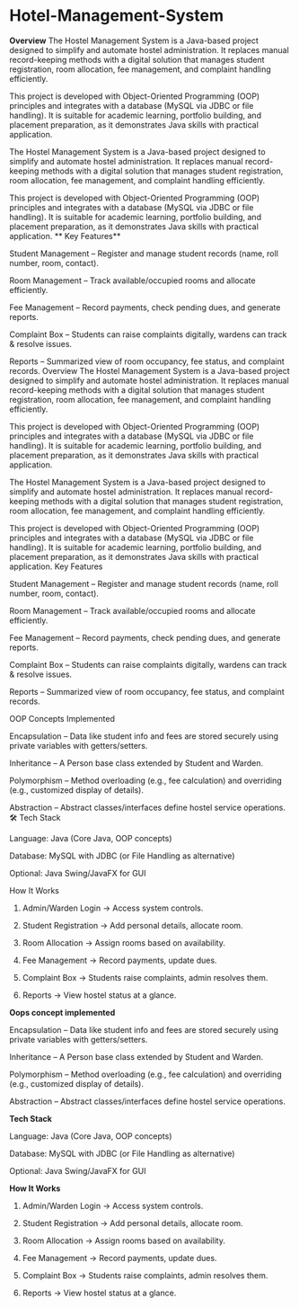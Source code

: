 # Hotel-Management-System
**Overview**
The Hostel Management System is a Java-based project designed to simplify and automate hostel administration. It replaces manual record-keeping methods with a digital solution that manages student registration, room allocation, fee management, and complaint handling efficiently.

This project is developed with Object-Oriented Programming (OOP) principles and integrates with a database (MySQL via JDBC or file handling). It is suitable for academic learning, portfolio building, and placement preparation, as it demonstrates Java skills with practical application.

The Hostel Management System is a Java-based project designed to simplify and automate hostel administration. It replaces manual record-keeping methods with a digital solution that manages student registration, room allocation, fee management, and complaint handling efficiently.

This project is developed with Object-Oriented Programming (OOP) principles and integrates with a database (MySQL via JDBC or file handling). It is suitable for academic learning, portfolio building, and placement preparation, as it demonstrates Java skills with practical application.
** Key Features**

Student Management – Register and manage student records (name, roll number, room, contact).

Room Management – Track available/occupied rooms and allocate efficiently.

 Fee Management – Record payments, check pending dues, and generate reports.

 Complaint Box – Students can raise complaints digitally, wardens can track & resolve issues.

 Reports – Summarized view of room occupancy, fee status, and complaint records.
Overview
The Hostel Management System is a Java-based project designed to simplify and automate hostel administration. It replaces manual record-keeping methods with a digital solution that manages student registration, room allocation, fee management, and complaint handling efficiently.

This project is developed with Object-Oriented Programming (OOP) principles and integrates with a database (MySQL via JDBC or file handling). It is suitable for academic learning, portfolio building, and placement preparation, as it demonstrates Java skills with practical application.

The Hostel Management System is a Java-based project designed to simplify and automate hostel administration. It replaces manual record-keeping methods with a digital solution that manages student registration, room allocation, fee management, and complaint handling efficiently.

This project is developed with Object-Oriented Programming (OOP) principles and integrates with a database (MySQL via JDBC or file handling). It is suitable for academic learning, portfolio building, and placement preparation, as it demonstrates Java skills with practical application.
 Key Features

Student Management – Register and manage student records (name, roll number, room, contact).

Room Management – Track available/occupied rooms and allocate efficiently.

 Fee Management – Record payments, check pending dues, and generate reports.

 Complaint Box – Students can raise complaints digitally, wardens can track & resolve issues.

 Reports – Summarized view of room occupancy, fee status, and complaint records.

 OOP Concepts Implemented

Encapsulation – Data like student info and fees are stored securely using private variables with getters/setters.

Inheritance – A Person base class extended by Student and Warden.

Polymorphism – Method overloading (e.g., fee calculation) and overriding (e.g., customized display of details).

Abstraction – Abstract classes/interfaces define hostel service operations.
🛠 Tech Stack

Language: Java (Core Java, OOP concepts)

Database: MySQL with JDBC (or File Handling as alternative)

Optional: Java Swing/JavaFX for GUI


How It Works

1. Admin/Warden Login → Access system controls.


2. Student Registration → Add personal details, allocate room.


3. Room Allocation → Assign rooms based on availability.


4. Fee Management → Record payments, update dues.


5. Complaint Box → Students raise complaints, admin resolves them.


6. Reports → View hostel status at a glance.

**Oops concept implemented**

Encapsulation – Data like student info and fees are stored securely using private variables with getters/setters.

Inheritance – A Person base class extended by Student and Warden.

Polymorphism – Method overloading (e.g., fee calculation) and overriding (e.g., customized display of details).

Abstraction – Abstract classes/interfaces define hostel service operations.

**Tech Stack**

Language: Java (Core Java, OOP concepts)

Database: MySQL with JDBC (or File Handling as alternative)

Optional: Java Swing/JavaFX for GUI


**How It Works**

1. Admin/Warden Login → Access system controls.


2. Student Registration → Add personal details, allocate room.


3. Room Allocation → Assign rooms based on availability.


4. Fee Management → Record payments, update dues.


5. Complaint Box → Students raise complaints, admin resolves them.


6. Reports → View hostel status at a glance.
